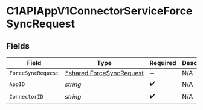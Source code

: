 # C1APIAppV1ConnectorServiceForceSyncRequest


## Fields

| Field                                                               | Type                                                                | Required                                                            | Description                                                         |
| ------------------------------------------------------------------- | ------------------------------------------------------------------- | ------------------------------------------------------------------- | ------------------------------------------------------------------- |
| `ForceSyncRequest`                                                  | [*shared.ForceSyncRequest](../../models/shared/forcesyncrequest.md) | :heavy_minus_sign:                                                  | N/A                                                                 |
| `AppID`                                                             | *string*                                                            | :heavy_check_mark:                                                  | N/A                                                                 |
| `ConnectorID`                                                       | *string*                                                            | :heavy_check_mark:                                                  | N/A                                                                 |